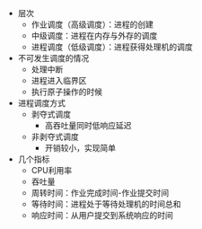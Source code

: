 - 层次
	- 作业调度（高级调度）：进程的创建
	- 中级调度：进程在内存与外存的调度
	- 进程调度（低级调度）：进程获得处理机的调度
- 不可发生调度的情况
	- 处理中断
	- 进程进入临界区
	- 执行原子操作的时候
- 进程调度方式
	- 剥夺式调度
		- 高吞吐量同时低响应延迟
	- 非剥夺式调度
		- 开销较小，实现简单
- 几个指标
	- CPU利用率
	- 吞吐量
	- 周转时间：作业完成时间-作业提交时间
	- 等待时间：进程处于等待处理机的时间总和
	- 响应时间：从用户提交到系统响应的时间